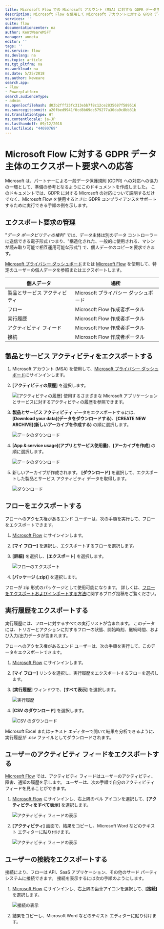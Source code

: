 ```yaml
---
title: Microsoft Flow での Microsoft アカウント (MSA) に対する GDPR データ主体のエクスポート要求 | Microsoft Docs
description: Microsoft Flow を使用して Microsoft アカウントに対する GPDR データ主体のエクスポート要求に応答する方法を説明します。
services: ''
suite: flow
documentationcenter: na
author: KentWeareMSFT
manager: anneta
editor: ''
tags: ''
ms.service: flow
ms.devlang: na
ms.topic: article
ms.tgt_pltfrm: na
ms.workload: na
ms.date: 5/25/2018
ms.author: keweare
search.app:
- Flow
- Powerplatform
search.audienceType:
- admin
ms.openlocfilehash: d03b2fff23fc313ebb7f8c12ce2835687f589516
ms.sourcegitcommit: a20fbed9941f0cd8b69dc579277a30da9c8bb31b
ms.translationtype: HT
ms.contentlocale: ja-JP
ms.lasthandoff: 09/12/2018
ms.locfileid: "44690769"
---
```

# <a name="responding-to-gdpr-data-subject-export-requests-for-microsoft-flow"></a>Microsoft Flow に対する GDPR データ主体のエクスポート要求への応答

Microsoft は、パートナーによる一般データ保護規則 (GDPR) への対応への協力の一環として、準備の参考となるようにこのドキュメントを作成しました。 このドキュメントでは、GDPR に対する Microsoft の対応について説明するだけでなく、Microsoft Flow を使用するときに GDPR コンプライアンスをサポートするために実行できる手順の例を示します。

## <a name="manage-export-requests"></a>エクスポート要求の管理

"*データ ポータビリティの権利*" では、データ主体は別のデータ コントローラーに送信できる電子形式 (つまり、"構造化された、一般的に使用される、マシンが読み取り可能で相互運用可能な形式") で、個人データのコピーを要求できます。

[Microsoft プライバシー ダッシュボード](https://account.microsoft.com/privacy/)または [Microsoft Flow](https://flow.microsoft.com/) を使用して、特定のユーザーの個人データを参照またはエクスポートします。

|個人データ|場所|
|-----------------|-------------------|
|製品とサービス アクティビティ|Microsoft プライバシー ダッシュボード|
|フロー|Microsoft Flow 作成者ポータル|
|実行履歴|Microsoft Flow 作成者ポータル|
|アクティビティ フィード|Microsoft Flow 作成者ポータル|
|接続|Microsoft Flow 作成者ポータル|

## <a name="export-product-and-service-activity"></a>製品とサービス アクティビティをエクスポートする

1. Microsoft アカウント (MSA) を使用して、[Microsoft プライバシー ダッシュボード](https://account.microsoft.com/privacy/)にサインインします。
1. **[アクティビティの履歴]** を選択します。

    ![[アクティビティの履歴]](./media/gdpr-dsr-export-msa/activityhistory.png) 使用するさまざまな Microsoft アプリケーションとサービスに対するアクティビティの履歴を参照できます。
1. **製品とサービス アクティビティ** データをエクスポートするには、**[Download your data]\(データをダウンロードする\)**、**[CREATE NEW ARCHIVE]\(新しいアーカイブを作成する\)** の順に選択します。

    ![データのダウンロード](./media/gdpr-dsr-export-msa/downloaddata.png)

1. **[App & service usage]\(アプリとサービス使用量\)**、**[アーカイブを作成]** の順に選択します。

    ![データのダウンロード](./media/gdpr-dsr-export-msa/create-archive.png)
1. 新しいアーカイブが作成されます。 **[ダウンロード]** を選択して、エクスポートした製品とサービス アクティビティ データを取得します。

    ![ダウンロード](./media/gdpr-dsr-export-msa/download.png)

## <a name="export-a-flow"></a>フローをエクスポートする

フローへのアクセス権があるエンド ユーザーは、次の手順を実行して、フローをエクスポートできます。

1. [Microsoft Flow](https://flow.microsoft.com/) にサインインします。

1. **[マイ フロー]** を選択し、エクスポートするフローを選択します。

1. **[詳細]** を選択し、**[エクスポート]** を選択します。

    ![フローのエクスポート](./media/gdpr-dsr-export/export-flow.png)

1. **[パッケージ (.zip)]** を選択します。

フローが zip 形式のパッケージとして使用可能になります。 詳しくは、[フローをエクスポートおよびインポートする方法](https://flow.microsoft.com/blog/import-export-bap-packages/)に関するブログ投稿をご覧ください。

## <a name="export-run-history"></a>実行履歴をエクスポートする

実行履歴には、フローに対するすべての実行リストが含まれます。 このデータには、トリガーとアクションに対するフローの状態、開始時刻、継続時間、および入力/出力データが含まれます。

フローへのアクセス権があるエンド ユーザーは、次の手順を実行して、このデータをエクスポートできます。

1. [Microsoft Flow](https://flow.microsoft.com/) にサインインします。
1. **[マイ フロー]** リンクを選択し、実行履歴をエクスポートするフローを選択します。
1. **[実行履歴]** ウィンドウで、**[すべて表示]** を選択します。

    ![実行履歴](./media/gdpr-dsr-export/run-history.png)

1. **[CSV のダウンロード]** を選択します。

    ![CSV のダウンロード](./media/gdpr-dsr-export/download-csv.png)

Microsoft Excel またはテキスト エディターで開いて結果を分析できるように、実行履歴が .csv ファイルとしてダウンロードされます。

## <a name="export-a-users-activity-feed"></a>ユーザーのアクティビティ フィードをエクスポートする

[Microsoft Flow](https://flow.microsoft.com/) では、アクティビティ フィードはユーザーのアクティビティ、障害、通知の履歴を示します。 ユーザーは、次の手順で自分のアクティビティ フィードを見ることができます。

1. [Microsoft Flow](http://flow.microsoft.com/) にサインインし、右上隅のベル アイコンを選択して、**[アクティビティをすべて表示]** を選択します。

    ![アクティビティ フィードの表示](./media/gdpr-dsr-export/show-activity-feed.png)

1. **[アクティビティ]** 画面で、結果をコピーし、Microsoft Word などのテキスト エディターに貼り付けます。

    ![アクティビティ フィードの表示](./media/gdpr-dsr-export/export-activity-feed.png)

## <a name="export-a-users-connections"></a>ユーザーの接続をエクスポートする

接続により、フローは API、SaaS アプリケーション、その他のサード パーティ システムに接続できます。 接続を表示するには次の手順のようにします。

1. [Microsoft Flow](http://flow.microsoft.com/) にサインインし、右上隅の歯車アイコンを選択して、**[接続]** を選択します。

    ![接続の表示](./media/gdpr-dsr-export/show-connections.png)
1. 結果をコピーし、Microsoft Word などのテキスト エディターに貼り付けます。
